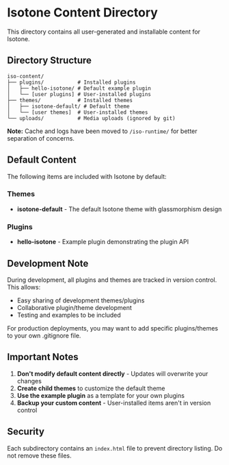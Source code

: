 # Isotone Content Directory

This directory contains all user-generated and installable content for Isotone.

## Directory Structure

```
iso-content/
├── plugins/           # Installed plugins
│   ├── hello-isotone/ # Default example plugin
│   └── [user plugins] # User-installed plugins
├── themes/            # Installed themes  
│   ├── isotone-default/ # Default theme
│   └── [user themes]  # User-installed themes
└── uploads/           # Media uploads (ignored by git)
```

**Note:** Cache and logs have been moved to `/iso-runtime/` for better separation of concerns.

## Default Content

The following items are included with Isotone by default:

### Themes
- **isotone-default** - The default Isotone theme with glassmorphism design

### Plugins
- **hello-isotone** - Example plugin demonstrating the plugin API

## Development Note

During development, all plugins and themes are tracked in version control. This allows:
- Easy sharing of development themes/plugins
- Collaborative plugin/theme development  
- Testing and examples to be included

For production deployments, you may want to add specific plugins/themes to your own .gitignore file.

## Important Notes

1. **Don't modify default content directly** - Updates will overwrite your changes
2. **Create child themes** to customize the default theme
3. **Use the example plugin** as a template for your own plugins
4. **Backup your custom content** - User-installed items aren't in version control

## Security

Each subdirectory contains an `index.html` file to prevent directory listing. Do not remove these files.